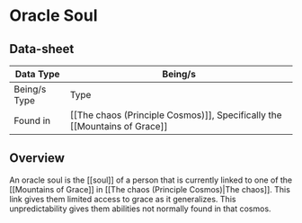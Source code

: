 # Oracle Soul

## Data-sheet

| Data Type | Being/s |
| --- | --- |
| Being/s Type | Type |
| Found in | [[The chaos (Principle Cosmos)]], Specifically the [[Mountains of Grace]] |

## Overview

An oracle soul is the [[soul]] of a person that is currently linked to one of the [[Mountains of Grace]] in [[The chaos (Principle Cosmos)|The chaos]]. This link gives them limited access to grace as it generalizes. This unpredictability gives them abilities not normally found in that cosmos.
